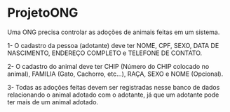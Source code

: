 # ProjetoONG
Uma ONG precisa controlar as adoções de animais feitas em um sistema.

1- O cadastro da pessoa (adotante) deve ter NOME, CPF, SEXO, DATA DE NASCIMENTO, ENDEREÇO COMPLETO e TELEFONE DE CONTATO.


2- O cadastro do animal deve ter CHIP (Número do CHIP colocado no animal), FAMILIA (Gato, Cachorro, etc...), RAÇA, SEXO e NOME (Opcional).


3- Todas as adoções feitas devem ser registradas nesse banco de dados relacionando o animal adotado com o adotante, já que um adotante pode ter mais de um animal adotado.
